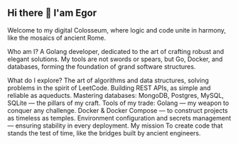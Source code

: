 ## Hi there 👋 I'am Egor
Welcome to my digital Colosseum, where logic and code unite in harmony, like the mosaics of ancient Rome.

Who am I?
A Golang developer, dedicated to the art of crafting robust and elegant solutions. My tools are not swords or spears, but Go, Docker, and databases, forming the foundation of grand software structures.

What do I explore?
The art of algorithms and data structures, solving problems in the spirit of LeetCode.
Building REST APIs, as simple and reliable as aqueducts.
Mastering databases:
MongoDB, Postgres, MySQL, SQLite — the pillars of my craft.
Tools of my trade:
Golang — my weapon to conquer any challenge.
Docker & Docker Compose — to construct projects as timeless as temples.
Environment configuration and secrets management — ensuring stability in every deployment.
My mission
To create code that stands the test of time, like the bridges built by ancient engineers.
